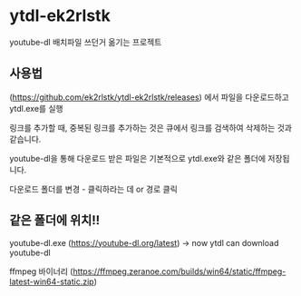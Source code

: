 # ytdl-ek2rlstk
youtube-dl 배치파일 쓰던거 옮기는 프로젝트

## 사용법
(https://github.com/ek2rlstk/ytdl-ek2rlstk/releases) 에서 파일을 다운로드하고 ytdl.exe를 실행

링크를 추가할 때, 중복된 링크를 추가하는 것은 큐에서 링크를 검색하여 삭제하는 것과 같습니다.

youtube-dl을 통해 다운로드 받은 파일은 기본적으로 ytdl.exe와 같은 폴더에 저장됩니다.

다운로드 폴더를 변경 - 클릭하라는 데 or 경로 클릭

## 같은 폴더에 위치!!
youtube-dl.exe (https://youtube-dl.org/latest) -> now ytdl can download youtube-dl

ffmpeg 바이너리 (https://ffmpeg.zeranoe.com/builds/win64/static/ffmpeg-latest-win64-static.zip)


